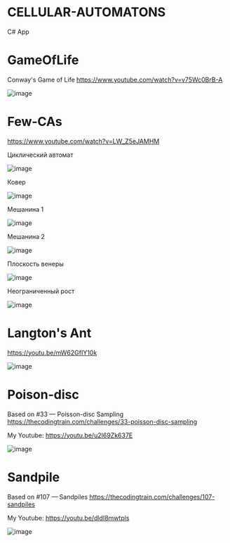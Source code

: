 # CELLULAR-AUTOMATONS
C# App

# GameOfLife
Conway's Game of Life
https://www.youtube.com/watch?v=v75Wc0BrB-A

![image](https://github.com/tltrus/GAMES/assets/77125487/064b6fe0-8bca-4261-a1e1-cf8ab9d51d10)

# Few-CAs

https://www.youtube.com/watch?v=LW_Z5eJAMHM

Циклический автомат

![image](https://github.com/tltrus/CELLULAR-AUTOMATONS/assets/77125487/47fbf940-41f6-44a2-bac2-2742eb482287)

Ковер

![image](https://github.com/tltrus/CELLULAR-AUTOMATONS/assets/77125487/66bd532c-3be7-4486-9ffd-e7039ea0b685)

Мешанина 1

![image](https://github.com/tltrus/CELLULAR-AUTOMATONS/assets/77125487/be376cda-0963-45de-8241-fedadaafc29c)

Мешанина 2

![image](https://github.com/tltrus/CELLULAR-AUTOMATONS/assets/77125487/3e87c966-a5bf-4254-9d56-44229f794110)

Плоскость венеры

![image](https://github.com/tltrus/CELLULAR-AUTOMATONS/assets/77125487/e8c085c9-d36c-4fea-a668-5326a130ad22)

Неограниченный рост

![image](https://github.com/tltrus/CELLULAR-AUTOMATONS/assets/77125487/21940499-4ceb-4ac8-b57a-4d3bbca68cb8)


# Langton's Ant

https://youtu.be/mW62GfIY10k

![image](https://github.com/tltrus/CELLULAR-AUTOMATONS/assets/77125487/e5fc9033-a212-401e-b2f7-cfc7cb0304c8)


# Poison-disc

Based on #33 — Poisson-disc Sampling https://thecodingtrain.com/challenges/33-poisson-disc-sampling

My Youtube: https://youtu.be/u2I69Zk637E

![image](https://github.com/tltrus/CELLULAR-AUTOMATONS/assets/77125487/f3ffa6bc-6a80-429d-9c30-c52366aac07a)



# Sandpile

Based on #107 — Sandpiles https://thecodingtrain.com/challenges/107-sandpiles

My Youtube: https://youtu.be/dldI8mwtpls

![image](https://github.com/tltrus/CELLULAR-AUTOMATONS/assets/77125487/debaaaf4-7a91-4159-add6-de0b22488a9d)

